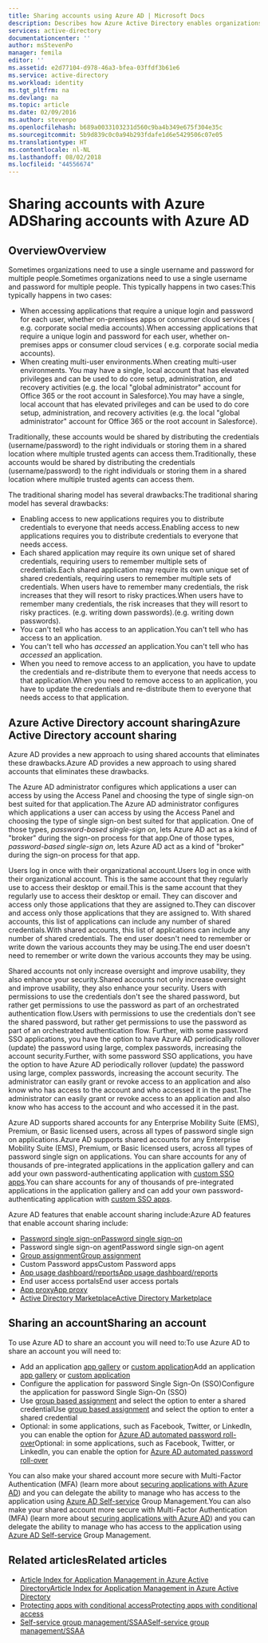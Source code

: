 ```yaml
---
title: Sharing accounts using Azure AD | Microsoft Docs
description: Describes how Azure Active Directory enables organizations to securely share accounts for on-premises apps and consumer cloud services.
services: active-directory
documentationcenter: ''
author: msStevenPo
manager: femila
editor: ''
ms.assetid: e2d77104-d978-46a3-bfea-03ffdf3b61e6
ms.service: active-directory
ms.workload: identity
ms.tgt_pltfrm: na
ms.devlang: na
ms.topic: article
ms.date: 02/09/2016
ms.author: stevenpo
ms.openlocfilehash: b689a0033103231d560c9ba4b349e675f304e35c
ms.sourcegitcommit: 5b9d839c0c0a94b293fdafe1d6e5429506c07e05
ms.translationtype: HT
ms.contentlocale: nl-NL
ms.lasthandoff: 08/02/2018
ms.locfileid: "44556674"
---
```

# <a name="sharing-accounts-with-azure-ad"></a><span data-ttu-id="78874-103">Sharing accounts with Azure AD</span><span class="sxs-lookup"><span data-stu-id="78874-103">Sharing accounts with Azure AD</span></span>
## <a name="overview"></a><span data-ttu-id="78874-104">Overview</span><span class="sxs-lookup"><span data-stu-id="78874-104">Overview</span></span>
<span data-ttu-id="78874-105">Sometimes organizations need to use a single username and password for multiple people.</span><span class="sxs-lookup"><span data-stu-id="78874-105">Sometimes organizations need to use a single username and password for multiple people.</span></span> <span data-ttu-id="78874-106">This typically happens in two cases:</span><span class="sxs-lookup"><span data-stu-id="78874-106">This typically happens in two cases:</span></span>

* <span data-ttu-id="78874-107">When accessing applications that require a unique login and password for each user, whether on-premises apps or consumer cloud services ( e.g. corporate social media accounts).</span><span class="sxs-lookup"><span data-stu-id="78874-107">When accessing applications that require a unique login and password for each user, whether on-premises apps or consumer cloud services ( e.g. corporate social media accounts).</span></span>
* <span data-ttu-id="78874-108">When creating multi-user environments.</span><span class="sxs-lookup"><span data-stu-id="78874-108">When creating multi-user environments.</span></span> <span data-ttu-id="78874-109">You may have a single, local account that has elevated privileges and can be used to do core setup, administration, and recovery activities (e.g. the local "global administrator" account for Office 365 or the root account in Salesforce).</span><span class="sxs-lookup"><span data-stu-id="78874-109">You may have a single, local account that has elevated privileges and can be used to do core setup, administration, and recovery activities (e.g. the local "global administrator" account for Office 365 or the root account in Salesforce).</span></span>

<span data-ttu-id="78874-110">Traditionally, these accounts would be shared by distributing the credentials (username/password) to the right individuals or storing them in a shared location where multiple trusted agents can access them.</span><span class="sxs-lookup"><span data-stu-id="78874-110">Traditionally, these accounts would be shared by distributing the credentials (username/password) to the right individuals or storing them in a shared location where multiple trusted agents can access them.</span></span>

<span data-ttu-id="78874-111">The traditional sharing model has several drawbacks:</span><span class="sxs-lookup"><span data-stu-id="78874-111">The traditional sharing model has several drawbacks:</span></span>

* <span data-ttu-id="78874-112">Enabling access to new applications requires you to distribute credentials to everyone that needs access.</span><span class="sxs-lookup"><span data-stu-id="78874-112">Enabling access to new applications requires you to distribute credentials to everyone that needs access.</span></span>
* <span data-ttu-id="78874-113">Each shared application may require its own unique set of shared credentials, requiring users to remember multiple sets of credentials.</span><span class="sxs-lookup"><span data-stu-id="78874-113">Each shared application may require its own unique set of shared credentials, requiring users to remember multiple sets of credentials.</span></span> <span data-ttu-id="78874-114">When users have to remember many credentials, the risk increases that they will resort to risky practices.</span><span class="sxs-lookup"><span data-stu-id="78874-114">When users have to remember many credentials, the risk increases that they will resort to risky practices.</span></span> <span data-ttu-id="78874-115">(e.g. writing down passwords).</span><span class="sxs-lookup"><span data-stu-id="78874-115">(e.g. writing down passwords).</span></span>
* <span data-ttu-id="78874-116">You can't tell who has access to an application.</span><span class="sxs-lookup"><span data-stu-id="78874-116">You can't tell who has access to an application.</span></span>
* <span data-ttu-id="78874-117">You can't tell who has *accessed* an application.</span><span class="sxs-lookup"><span data-stu-id="78874-117">You can't tell who has *accessed* an application.</span></span>
* <span data-ttu-id="78874-118">When you need to remove access to an application, you have to update the credentials and re-distribute them to everyone that needs access to that application.</span><span class="sxs-lookup"><span data-stu-id="78874-118">When you need to remove access to an application, you have to update the credentials and re-distribute them to everyone that needs access to that application.</span></span>

## <a name="azure-active-directory-account-sharing"></a><span data-ttu-id="78874-119">Azure Active Directory account sharing</span><span class="sxs-lookup"><span data-stu-id="78874-119">Azure Active Directory account sharing</span></span>
<span data-ttu-id="78874-120">Azure AD provides a new approach to using shared accounts that eliminates these drawbacks.</span><span class="sxs-lookup"><span data-stu-id="78874-120">Azure AD provides a new approach to using shared accounts that eliminates these drawbacks.</span></span>

<span data-ttu-id="78874-121">The Azure AD administrator configures which applications a user can access by using the Access Panel and choosing the type of single sign-on best suited for that application.</span><span class="sxs-lookup"><span data-stu-id="78874-121">The Azure AD administrator configures which applications a user can access by using the Access Panel and choosing the type of single sign-on best suited for that application.</span></span> <span data-ttu-id="78874-122">One of those types, *password-based single-sign on*, lets Azure AD act as a kind of "broker" during the sign-on process for that app.</span><span class="sxs-lookup"><span data-stu-id="78874-122">One of those types, *password-based single-sign on*, lets Azure AD act as a kind of "broker" during the sign-on process for that app.</span></span>

<span data-ttu-id="78874-123">Users log in once with their organizational account.</span><span class="sxs-lookup"><span data-stu-id="78874-123">Users log in once with their organizational account.</span></span> <span data-ttu-id="78874-124">This is the same account that they regularly use to access their desktop or email.</span><span class="sxs-lookup"><span data-stu-id="78874-124">This is the same account that they regularly use to access their desktop or email.</span></span> <span data-ttu-id="78874-125">They can discover and access only those applications that they are assigned to.</span><span class="sxs-lookup"><span data-stu-id="78874-125">They can discover and access only those applications that they are assigned to.</span></span> <span data-ttu-id="78874-126">With shared accounts, this list of applications can include any number of shared credentials.</span><span class="sxs-lookup"><span data-stu-id="78874-126">With shared accounts, this list of applications can include any number of shared credentials.</span></span> <span data-ttu-id="78874-127">The end user doesn't need to remember or write down the various accounts they may be using.</span><span class="sxs-lookup"><span data-stu-id="78874-127">The end user doesn't need to remember or write down the various accounts they may be using.</span></span>

<span data-ttu-id="78874-128">Shared accounts not only increase oversight and improve usability, they also enhance your security.</span><span class="sxs-lookup"><span data-stu-id="78874-128">Shared accounts not only increase oversight and improve usability, they also enhance your security.</span></span> <span data-ttu-id="78874-129">Users with permissions to use the credentials don't see the shared password, but rather get permissions to use the password as part of an orchestrated authentication flow.</span><span class="sxs-lookup"><span data-stu-id="78874-129">Users with permissions to use the credentials don't see the shared password, but rather get permissions to use the password as part of an orchestrated authentication flow.</span></span> <span data-ttu-id="78874-130">Further, with some password SSO applications, you have the option to have Azure AD periodically rollover (update) the password using large, complex passwords, increasing the account security.</span><span class="sxs-lookup"><span data-stu-id="78874-130">Further, with some password SSO applications, you have the option to have Azure AD periodically rollover (update) the password using large, complex passwords, increasing the account security.</span></span> <span data-ttu-id="78874-131">The administrator can easily grant or revoke access to an application and also know who has access to the account and who accessed it in the past.</span><span class="sxs-lookup"><span data-stu-id="78874-131">The administrator can easily grant or revoke access to an application and also know who has access to the account and who accessed it in the past.</span></span>

<span data-ttu-id="78874-132">Azure AD supports shared accounts for any Enterprise Mobility Suite (EMS), Premium, or Basic licensed users, across all types of password single sign on applications.</span><span class="sxs-lookup"><span data-stu-id="78874-132">Azure AD supports shared accounts for any Enterprise Mobility Suite (EMS), Premium, or Basic licensed users, across all types of password single sign on applications.</span></span> <span data-ttu-id="78874-133">You can share accounts for any of thousands of pre-integrated applications in the application gallery and can add your own password-authenticating application with [custom SSO apps](active-directory-sso-integrate-saas-apps.md).</span><span class="sxs-lookup"><span data-stu-id="78874-133">You can share accounts for any of thousands of pre-integrated applications in the application gallery and can add your own password-authenticating application with [custom SSO apps](active-directory-sso-integrate-saas-apps.md).</span></span>

<span data-ttu-id="78874-134">Azure AD features that enable account sharing include:</span><span class="sxs-lookup"><span data-stu-id="78874-134">Azure AD features that enable account sharing include:</span></span>

* [<span data-ttu-id="78874-135">Password single sign-on</span><span class="sxs-lookup"><span data-stu-id="78874-135">Password single sign-on</span></span>](active-directory-appssoaccess-whatis.md#password-based-single-sign-on)
* <span data-ttu-id="78874-136">Password single sign-on agent</span><span class="sxs-lookup"><span data-stu-id="78874-136">Password single sign-on agent</span></span>
* [<span data-ttu-id="78874-137">Group assignment</span><span class="sxs-lookup"><span data-stu-id="78874-137">Group assignment</span></span>](active-directory-accessmanagement-self-service-group-management.md)
* <span data-ttu-id="78874-138">Custom Password apps</span><span class="sxs-lookup"><span data-stu-id="78874-138">Custom Password apps</span></span>
* [<span data-ttu-id="78874-139">App usage dashboard/reports</span><span class="sxs-lookup"><span data-stu-id="78874-139">App usage dashboard/reports</span></span>](active-directory-passwords-get-insights.md)
* <span data-ttu-id="78874-140">End user access portals</span><span class="sxs-lookup"><span data-stu-id="78874-140">End user access portals</span></span>
* [<span data-ttu-id="78874-141">App proxy</span><span class="sxs-lookup"><span data-stu-id="78874-141">App proxy</span></span>](active-directory-application-proxy-get-started.md)
* [<span data-ttu-id="78874-142">Active Directory Marketplace</span><span class="sxs-lookup"><span data-stu-id="78874-142">Active Directory Marketplace</span></span>](https://azure.microsoft.com/marketplace/active-directory/all/)

## <a name="sharing-an-account"></a><span data-ttu-id="78874-143">Sharing an account</span><span class="sxs-lookup"><span data-stu-id="78874-143">Sharing an account</span></span>
<span data-ttu-id="78874-144">To use Azure AD to share an account you will need to:</span><span class="sxs-lookup"><span data-stu-id="78874-144">To use Azure AD to share an account you will need to:</span></span>

* <span data-ttu-id="78874-145">Add an application [app gallery](https://azure.microsoft.com/marketplace/active-directory/) or [custom application](http://blogs.technet.com/b/ad/archive/2015/06/17/bring-your-own-app-with-azure-ad-self-service-saml-configuration-gt-now-in-preview.aspx)</span><span class="sxs-lookup"><span data-stu-id="78874-145">Add an application [app gallery](https://azure.microsoft.com/marketplace/active-directory/) or [custom application](http://blogs.technet.com/b/ad/archive/2015/06/17/bring-your-own-app-with-azure-ad-self-service-saml-configuration-gt-now-in-preview.aspx)</span></span>
* <span data-ttu-id="78874-146">Configure the application for password Single Sign-On (SSO)</span><span class="sxs-lookup"><span data-stu-id="78874-146">Configure the application for password Single Sign-On (SSO)</span></span>
* <span data-ttu-id="78874-147">Use [group based assignment](active-directory-accessmanagement-group-saasapps.md) and select the option to enter a shared credential</span><span class="sxs-lookup"><span data-stu-id="78874-147">Use [group based assignment](active-directory-accessmanagement-group-saasapps.md) and select the option to enter a shared credential</span></span>
* <span data-ttu-id="78874-148">Optional: in some applications, such as Facebook, Twitter, or LinkedIn, you can enable the option for [Azure AD automated password roll-over](http://blogs.technet.com/b/ad/archive/2015/02/20/azure-ad-automated-password-roll-over-for-facebook-twitter-and-linkedin-now-in-preview.aspx)</span><span class="sxs-lookup"><span data-stu-id="78874-148">Optional: in some applications, such as Facebook, Twitter, or LinkedIn, you can enable the option for [Azure AD automated password roll-over](http://blogs.technet.com/b/ad/archive/2015/02/20/azure-ad-automated-password-roll-over-for-facebook-twitter-and-linkedin-now-in-preview.aspx)</span></span>

<span data-ttu-id="78874-149">You can also make your shared account more secure with Multi-Factor Authentication (MFA) (learn more about [securing applications with Azure AD](../multi-factor-authentication/multi-factor-authentication-get-started.md)) and you can delegate the ability to manage who has access to the application using [Azure AD Self-service](active-directory-accessmanagement-self-service-group-management.md) Group Management.</span><span class="sxs-lookup"><span data-stu-id="78874-149">You can also make your shared account more secure with Multi-Factor Authentication (MFA) (learn more about [securing applications with Azure AD](../multi-factor-authentication/multi-factor-authentication-get-started.md)) and you can delegate the ability to manage who has access to the application using [Azure AD Self-service](active-directory-accessmanagement-self-service-group-management.md) Group Management.</span></span>

## <a name="related-articles"></a><span data-ttu-id="78874-150">Related articles</span><span class="sxs-lookup"><span data-stu-id="78874-150">Related articles</span></span>
* [<span data-ttu-id="78874-151">Article Index for Application Management in Azure Active Directory</span><span class="sxs-lookup"><span data-stu-id="78874-151">Article Index for Application Management in Azure Active Directory</span></span>](active-directory-apps-index.md)
* [<span data-ttu-id="78874-152">Protecting apps with conditional access</span><span class="sxs-lookup"><span data-stu-id="78874-152">Protecting apps with conditional access</span></span>](active-directory-conditional-access.md)
* [<span data-ttu-id="78874-153">Self-service group management/SSAA</span><span class="sxs-lookup"><span data-stu-id="78874-153">Self-service group management/SSAA</span></span>](active-directory-accessmanagement-self-service-group-management.md)

